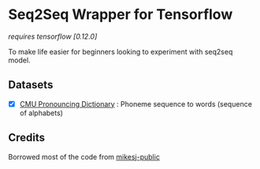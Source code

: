 # Seq2Seq Wrapper for Tensorflow

*requires tensorflow [0.12.0]*

To make life easier for beginners looking to experiment with seq2seq model.


## Datasets

- [x] [CMU Pronouncing Dictionary](https://github.com/suriyadeepan/datasets/tree/master/seq2seq/CMUdict) : Phoneme sequence to words (sequence of alphabets)


## Credits

Borrowed most of the code from [mikesj-public](https://github.com/mikesj-public/rnn_spelling_bee/blob/master/spelling_bee_RNN.ipynb)
